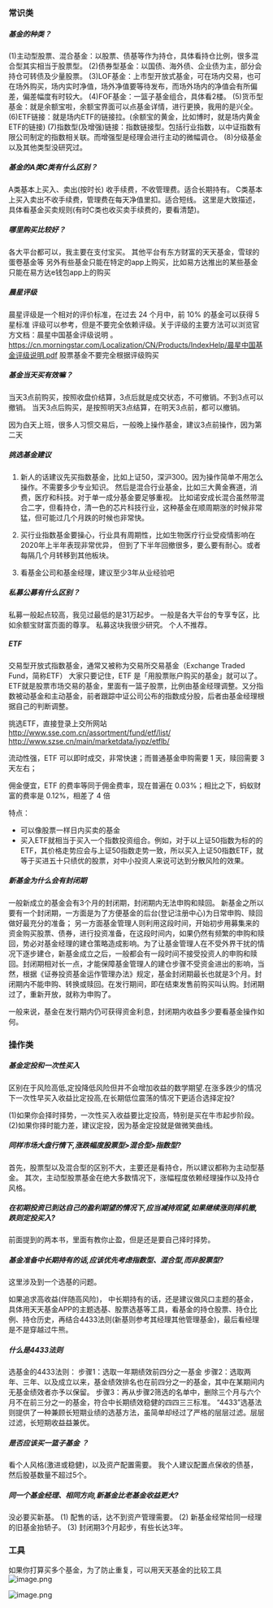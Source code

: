 ### 常识类

##### 基金的种类？

(1)主动型股票、混合基金：以股票、债基等作为持仓，具体看持仓比例，很多混合型其实相当于股票型。
(2)债券型基金：以国债、海外债、企业债为主，部分会持仓可转债及少量股票。
(3)LOF基金：上市型开放式基金，可在场内交易，也可在场外购买，场内实时净值，场外净值要等待发布，而场外场内的净值会有所偏差，偏差幅度有时较大。
(4)FOF基金：一篮子基金组合，具体看2楼。
(5)货币型基金：就是余额宝啦，余额宝界面可以点基金详情，进行更换，我用的是兴全。
(6)ETF链接：就是场内ETF的链接拉。(余额宝的黄金，比如博时，就是场内黄金ETF的链接)
(7)指数型(及增强)链接：指数链接型。包括行业指数，以中证指数有限公司制定的指数相关联。而增强型是经理会进行主动的微幅调仓。
(8)分级基金以及其他类型没研究过。

##### 基金的A类C类有什么区别？

A类基本上买入、卖出(按时长) 收手续费，不收管理费。适合长期持有。
C类基本上买入卖出不收手续费，管理费在每天净值里扣。适合短线。
这里是大致描述，具体看基金买卖规则(有时C类也收买卖手续费的，要看清楚)。

##### 哪里购买比较好？

各大平台都可以，我主要在支付宝买。
其他平台有东方财富的天天基金，雪球的蛋卷基金等
另外有些基金只能在特定的app上购买，比如易方达推出的某些基金只能在易方达e钱包app上的购买

##### 晨星评级
晨星评级是一个相对的评价标准，在过去 24 个月中，前 10% 的基金可以获得 5 星标准 
评级可以参考，但是不要完全依赖评级。关于评级的主要方法可以浏览官方文档：晨星中国基金评级说明 。 
https://cn.morningstar.com/Localization/CN/Products/IndexHelp/晨星中国基金评级说明.pdf 
股票基金不要完全根据评级购买

##### 基金当天买有效嘛？

当天3点前购买，按照收盘价结算，3点后就是成交状态，不可撤销。不到3点可以撤销。
当天3点后购买，是按照明天3点结算，在明天3点前，都可以撤销。

因为白天上班，很多人习惯交易后，一般晚上操作基金，建议3点前操作，因为第二天


##### 挑选基金建议
1. 新人的话建议先买指数基金，比如上证50，深沪300。因为操作简单不用怎么操作。不需要多少专业知识。
然后是混合行业基金，比如三大黄金赛道，消费，医疗和科技。对于单一成分基金要足够重视。
比如诺安成长混合虽然带混合二字，但看持仓，清一色的芯片科技行业，这种基金在顺周期涨的时候非常猛，但可能过几个月跌的时候也非常快。

2. 买行业指数基金要操心，行业具有周期性，比如生物医疗行业受疫情影响在2020年上半年表现非常优异，
但到了下半年回撤很多，要么要有耐心。或者每隔几个月转移到其他板块。

3. 看基金公司和基金经理，建议至少3年从业经验吧

##### 私募公募有什么区别？

私募一般起点较高，我见过最低的是31万起步。
一般是各大平台的专享专区，比如余额宝财富页面的尊享。
私募这块我很少研究。
个人不推荐。

##### ETF
交易型开放式指数基金，通常又被称为交易所交易基金（Exchange Traded Fund，简称ETF）
大家只要记住，ETF 是「用股票账户购买的基金」就可以了。
ETF就是股票市场交易的基金，里面有一篮子股票，比例由基金经理调整。又分指数被动基金和主动基金，前者跟踪中证公司公布的指数成分股，后者由基金经理根据自己的判断调整。

挑选ETF，直接登录上交所网站
http://www.sse.com.cn/assortment/fund/etf/list/ 
http://www.szse.cn/main/marketdata/jypz/etflb/ 

流动性强，ETF 可以即时成交，非常快速；而普通基金申购需要 1 天，赎回需要 3 天左右； 
  
佣金便宜，ETF 的费率等同于佣金费率，现在普遍在 0.03%；相比之下，蚂蚁财富的费率是 0.12%，相差了 4 倍 

特点：
* 可以像股票一样日内买卖的基金
* 买入ETF就相当于买入一个指数投资组合。例如，对于以上证50指数为标的的ETF，其价格走势应会与上证50指数走势一致，所以买入上证50指数ETF，就等于买进五十只绩优的股票，对中小投资人来说可达到分散风险的效果。

##### 新基金为什么会有封闭期
一般新成立的基金会有3个月的封闭期，封闭期内无法申购和赎回。
新基金之所以要有一个封闭期，一方面是为了方便基金的后台(登记注册中心)为日常申购、赎回做好最充分的准备；
另一方面基金管理人则利用这段时间，开始初步用募集来的资金购买股票、债券，进行投资准备，在这段时间内，如果仍然有频繁的申购和赎回，势必对基金经理的建仓策略造成影响。为了让基金管理人在不受外界干扰的情况下逐步建仓，新基金成立之后，一般都会有一段时间不接受投资人的申购和赎回。封闭期相对长一点，才能保障基金管理人的建仓步骤不受资金进出的影响，当然，根据《证券投资基金运作管理办法》规定，基金封闭期最长也就是3个月。封闭期内不能申购、转换或赎回。在发行期间，即在结束发售前购买叫认购。封闭期过了，重新开放，就称为申购了。

一般来说，基金在发行期内仍可获得资金利息，封闭期内收益多少要看基金操作如何。

### 操作类

##### 基金定投和一次性买入
区别在于风险高低,定投降低风险但并不会增加收益的数学期望.在涨多跌少的情况下一次性早买入收益比定投高,在长期低位震荡的情况下更适合选择定投?

(1)如果你会择时择势，一次性买入收益要比定投高，特别是买在牛市起步阶段。
(2)如果你择时能力差，建议定投，因为基金定投就是做微笑曲线。

##### 同样市场大盘行情下,涨跌幅度股票型>混合型>指数型?

首先，股票型以及混合型的区别不大，主要还是看持仓，所以建议都称为主动型基金。
其次，主动型股票基金在绝大多数情况下，涨幅程度依赖经理操作以及持仓风格。

##### 在初期投资已到达自己的盈利期望的情况下,应当减持观望,如果继续涨则择机撤,跌则定投买入?

前面提到的两本书，里面有教你止盈，但是还是要自己择时择势。

##### 基金准备中长期持有的话,应该优先考虑指数型、混合型,而非股票型?

这里涉及到一个选基的问题。

如果追求高收益(伴随高风险)， 中长期持有的话，还是建议做风口主题的基金，具体用天天基金APP的主题选基、股票选基等工具，看基金的持仓股票、持仓比例、持仓历史，再结合4433法则(新基则参考其经理其他管理基金)，最后看经理是不是穿越过牛熊。

##### 什么是4433法则
选基金的4433法则：
步骤1：选取一年期绩效前四分之一基金
步骤2：选取两年、三年、以及成立以来，基金绩效排名也在前四分之一的基金，其中在某期间内无基金绩效者亦予以保留。
步骤3：再从步骤2筛选的名单中，删除三个月与六个月不在前三分之一的基金，符合中长期绩效稳健的四四三三标准。
“4433”选基法则提供了一种兼顾长短期业绩的选基方法，虽简单却经过了严格的层层过滤。层层过滤，长短期收益益兼优。

##### 是否应该买一篮子基金 ？

看个人风格(激进或稳健)，以及资产配置需要。
我个人建议配置点保收的债基，然后股基数量不超过5个。

##### 同一个基金经理、相同方向,新基金比老基金收益更大?

没必要买新基。
(1) 配售的话，达不到资产管理需要。
(2) 新基金经常给同一经理的旧基金抬轿子。
(3) 封闭期3个月起步，有些长达3年。

### 工具

如果你打算买多个基金，为了防止重复，可以用天天基金的比较工具
![image.png](https://hexo-blog.pek3b.qingstor.com/upload_images/71414-8e105fb580cfafb9.png?imageMogr2/auto-orient/strip%7CimageView2/2/w/1240)

![image.png](https://hexo-blog.pek3b.qingstor.com/upload_images/71414-9a016a0af85385df.png?imageMogr2/auto-orient/strip%7CimageView2/2/w/1240)

